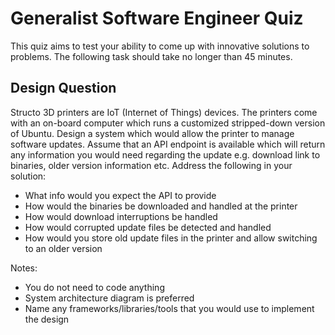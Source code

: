 # Generalist Software Engineer Quiz

This quiz aims to test your ability to come up with innovative solutions to problems. The following task should take no longer than 45 minutes.

## Design Question

Structo 3D printers are IoT (Internet of Things) devices. The printers come with an on-board computer which runs a customized stripped-down version of Ubuntu. Design a system which would allow the printer to manage software updates. Assume that an API endpoint is available which will return any information you would need regarding the update e.g. download link to binaries, older version information etc. Address the following in your solution:

- What info would you expect the API to provide
- How would the binaries be downloaded and handled at the printer
- How would download interruptions be handled
- How would corrupted update files be detected and handled
- How would you store old update files in the printer and allow switching to an older version

Notes:
- You do not need to code anything
- System architecture diagram is preferred
- Name any frameworks/libraries/tools that you would use to implement the design


